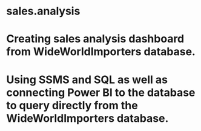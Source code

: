 # sales.analysis
# Creating sales analysis dashboard from WideWorldImporters database.
# Using SSMS and SQL as well as connecting Power BI to the database to query directly from the WideWorldImporters database.
